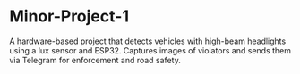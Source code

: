 # Minor-Project-1
A hardware-based project that detects vehicles with high-beam headlights using a lux sensor and ESP32. Captures images of violators and sends them via Telegram for enforcement and road safety.
